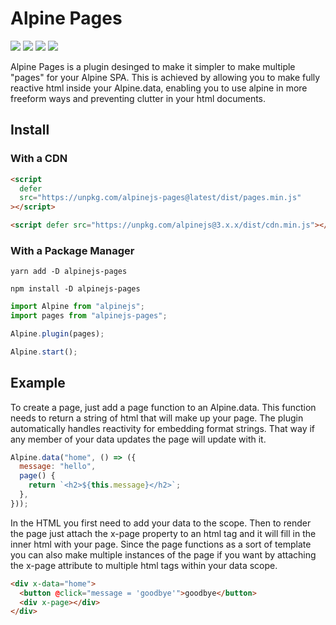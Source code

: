 # Alpine Pages

![](https://img.shields.io/bundlephobia/min/alpinejs-pages)
![](https://img.shields.io/npm/v/alpinejs-pages)
![](https://img.shields.io/npm/dt/alpinejs-pages)
![](https://img.shields.io/github/license/BanceDev/alpine-pages)

Alpine Pages is a plugin desinged to make it simpler to make multiple "pages" for your Alpine SPA. This is achieved by allowing you to make fully reactive html inside your Alpine.data, enabling you to use alpine in more freeform ways and preventing clutter in your html documents.

## Install

### With a CDN

```html
<script
  defer
  src="https://unpkg.com/alpinejs-pages@latest/dist/pages.min.js"
></script>

<script defer src="https://unpkg.com/alpinejs@3.x.x/dist/cdn.min.js"></script>
```

### With a Package Manager

```shell
yarn add -D alpinejs-pages

npm install -D alpinejs-pages
```

```js
import Alpine from "alpinejs";
import pages from "alpinejs-pages";

Alpine.plugin(pages);

Alpine.start();
```

## Example

To create a page, just add a page function to an Alpine.data. This function needs to return a string of html that will make up your page. The plugin automatically handles reactivity for embedding format strings. That way if any member of your data updates the page will update with it.

```js
Alpine.data("home", () => ({
  message: "hello",
  page() {
    return `<h2>${this.message}</h2>`;
  },
}));
```

In the HTML you first need to add your data to the scope. Then to render the page just attach the x-page property to an html tag and it will fill in the inner html with your page. Since the page functions as a sort of template you can also make multiple instances of the page if you want by attaching the x-page attribute to multiple html tags within your data scope.

```html
<div x-data="home">
  <button @click="message = 'goodbye'">goodbye</button>
  <div x-page></div>
</div>
```